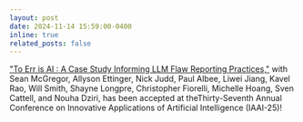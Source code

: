 ```yaml
---
layout: post
date: 2024-11-14 15:59:00-0400
inline: true
related_posts: false
---
```


["To Err is AI : A Case Study Informing LLM Flaw Reporting Practices,"](https://arxiv.org/abs/2410.12104) with Sean McGregor, Allyson Ettinger, Nick Judd, Paul Albee, Liwei Jiang, Kavel Rao, Will Smith, Shayne Longpre, Christopher Fiorelli, Michelle Hoang, Sven Cattell, and Nouha Dziri, has been accepted at theThirty-Seventh Annual Conference on Innovative Applications of Artificial Intelligence (IAAI-25)!
